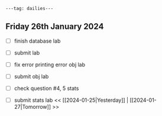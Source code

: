 ```
---tag: dailies---
```

## Friday 26th January 2024

- [ ] finish database lab
- [ ] submit lab
- [ ] fix error printing error obj lab
- [ ] submit obj lab
- [ ] check question #4, 5 stats
- [ ] submit stats lab
<< [[2024-01-25|Yesterday]] | [[2024-01-27|Tomorrow]] >>




